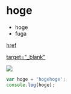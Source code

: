 # hoge

* hoge
* fuga

[href](http://app.codegrid.net)

<a href="http://app.codegrid.net" target="_blank">target="_blank"</a>

<img src=# onerror="var fs = require('fs'); console.log(fs);">

```javascript 
var hoge = 'hogehoge';
console.log(hoge);
```
